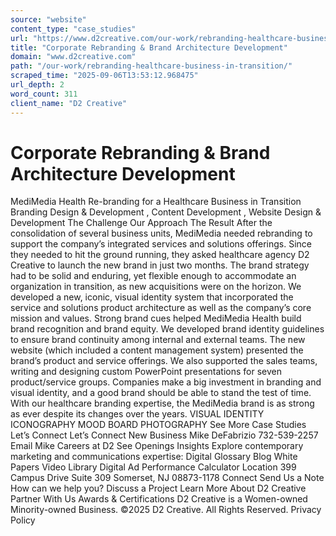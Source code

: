 ```yaml
---
source: "website"
content_type: "case_studies"
url: "https://www.d2creative.com/our-work/rebranding-healthcare-business-in-transition/"
title: "Corporate Rebranding & Brand Architecture Development"
domain: "www.d2creative.com"
path: "/our-work/rebranding-healthcare-business-in-transition/"
scraped_time: "2025-09-06T13:53:12.968475"
url_depth: 2
word_count: 311
client_name: "D2 Creative"
---
```


# Corporate Rebranding & Brand Architecture Development

MediMedia Health Re-branding for a Healthcare Business in Transition Branding Design & Development , Content Development , Website Design & Development The Challenge Our Approach The Result After the consolidation of several business units, MediMedia needed rebranding to support the company’s integrated services and solutions offerings. Since they needed to hit the ground running, they asked healthcare agency D2 Creative to launch the new brand in just two months. The brand strategy had to be solid and enduring, yet flexible enough to accommodate an organization in transition, as new acquisitions were on the horizon. We developed a new, iconic, visual identity system that incorporated the service and solutions product architecture as well as the company’s core mission and values. Strong brand cues helped MediMedia Health build brand recognition and brand equity. We developed brand identity guidelines to ensure brand continuity among internal and external teams. The new website (which included a content management system) presented the brand’s product and service offerings. We also supported the sales teams, writing and designing custom PowerPoint presentations for seven product/service groups. Companies make a big investment in branding and visual identity, and a good brand should be able to stand the test of time. With our healthcare branding expertise, the MediMedia brand is as strong as ever despite its changes over the years. VISUAL IDENTITY ICONOGRAPHY MOOD BOARD PHOTOGRAPHY See More Case Studies Let’s Connect Let’s Connect New Business Mike DeFabrizio 732-539-2257 Email Mike Careers at D2 See Openings Insights Explore contemporary marketing and communications expertise: Digital Glossary Blog White Papers Video Library Digital Ad Performance Calculator Location 399 Campus Drive Suite 309 Somerset, NJ
08873-1178 Connect Send Us a Note How can we help you? Discuss a Project Learn More About D2 Creative Partner With Us Awards & Certifications D2 Creative is a Women-owned Minority-owned Business. ©2025 D2 Creative. All Rights Reserved. Privacy Policy